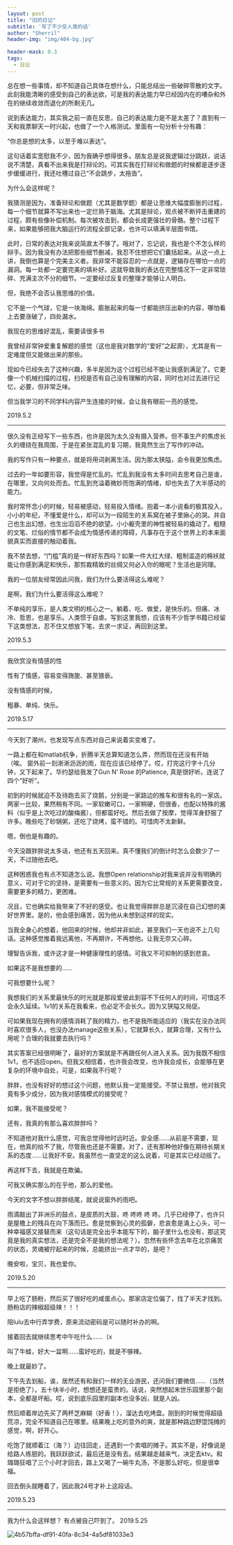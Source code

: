 ```yaml
---
layout: post
title: "旧的日记"
subtitle: '写了不少反人类的话'
author: "Sherril"
header-img: "img/404-bg.jpg"

header-mask: 0.3
tags:
  - 日记
---
```



总在想一些事情，却不知道自己具体在想什么，只能总结出一些破碎零散的文字。此刻我能清晰的感受到自己的表达欲，可是我的表达能力早已经因内在的嘈杂和外在的继续收敛而退化的所剩无几。

说到表达能力，其实我之前一直在反思，自己的表达能力是不是太差了？直到有一天和我票聊天一时兴起，也做了一个人格测试。里面有一句分析十分有趣：

“你总是想的太多，以至于难以表达”。

这句话着实宽慰我不少，因为我确乎想得很多。朋友总是说我逻辑过分跳跃，说话说不清楚，真看不出来我是打辩论的。可其实我在打辩论和做题的时候都是逐步逐步缓缓进行，我还吐槽过自己“不会跳步，太拖沓”。

为什么会这样呢？

我猜测是因为，准备辩论和做题（尤其是数学题）都是让思维大幅度膨胀的过程，每一个细节就算不写出来也一定烂熟于脑海。尤其是辩论，观点被不断抨击重建的过程，颇有些像补偿机制。每次被攻击到，都会长成更强壮的骨骼。整个过程下来，如果能够把我大脑运行的流程全部记录，也许可以填满半层图书馆。

此时，日常的表达对我来说简直太不够了。哦对了，忘记说，我也是个不怎么样的辩手。因为我没有办法把那些细节删减，我忍不住想把它们囊括起来。从这一点上讲，我倒也算是个完美主义者。我非常不能容忍的一点就是，逻辑存在哪怕一点的漏洞。每一处都一定要完美的填补好。这就导致我的表达在完整情况下一定非常琐碎、充满主次不分的细节。一定要经过反复的整理才能够让人明白。

但，我绝不会否认我思维的价值。

它不是一个气球，它是一块海绵。膨胀起来的每一寸都能挤压出新的内容，哪怕看上去要涨破了，四处漏水。




我现在的思维好混乱，需要读很多书

我曾经非常钟爱重复解题的感觉（这也是我对数学的“爱好”之起源），尤其是有一定难度但又能做出来的那些。

现如今已经失去了这种兴趣，多半是因为这个过程已经不能让我感到满足了。它更像一个机械扫描的过程，扫视是否有自己没有理解的内容，同时也对过去进行记忆，必要，但非常乏味。

但当我学习的不同学科内容产生连接的时候，会让我有眼前一亮的感觉。

2019.5.2


-------

很久没有正经写下一些东西，也许是因为太久没有摄入营养。但不事生产的焦虑长久的缠绕在我周围，于是在紧张混乱的复习期，我竟然生出了写作的冲动。

我的写作只有一种要点，就是将用词剥离生活。因为那太狭隘，会令我更加焦虑。

过去的一年如要形容，我觉得是忙乱的。忙乱到我没有太多时间去思考自己是谁，在哪里，又向何处而去。忙乱到充溢着微妙而饱满的情绪，却也失去了大半感动的能力。

我时常怀念小的时候，轻易被感动，轻易投入情绪。抱着一本小说看的极其投入，小小的年纪，不懂爱是什么，却可以为一段陌生的关系窝在被子里揪心的哭。并自己也生出幻想，也生出滔滔不绝的欲望。小小躯壳里的神性被轻易的撬动了。粗糙的文笔、烂俗的情节都不会成为情感传递的障碍，凡事存在于这个世界上的本来面貌真实而直接的触动着我。

我不禁去想，“门槛”真的是一样好东西吗？如果一件大红大绿、粗制滥造的棉袄就能让你感到满足和快乐，那剪裁精致的丝绸又何必入你的眼呢？生活也是同理。

我的一位朋友经常因此问我，我们为什么要活得这么难呢？

是啊，我们为什么要活得这么难呢？

不单纯的享乐，是人类文明的核心之一。躺着、吃、做爱，是快乐的。但痛、冰冷、哲思，也是享乐。人类惯于自虐。写到这里我想，应该有不少哲学书籍已经留下这类想法，忍不住又想放下笔，去求一求证，再回到这里。

2019.5.3


-------

我欣赏没有情感的性

性有了情感，容易变得旖旎、甚至猥亵。

没有情感的时候，

粗暴、单纯、快乐。

2019.5.17


-------


今天到了潮州，也发现写点东西对自己来说着实变难了。

一路上都在和matlab抗争，折腾半天总算知道怎么弄，然而现在还没有开始（唉。
窗外前一刻淅淅沥沥的雨，现在应该已经停了。哎，打完这行字十几分钟，又下起来了。华约瑟给我发了Gun N' Rose 的Patience, 真是很好听。连说了四个“好听”。

初到的时候就迫不及待跑去买了烧鹅，分别是一家路边的推车和很有名的一家店。两家一比较，果然稍有不同。一家软嫩可口，一家稍硬，但很香，也配以特殊的酱料（似乎是上次吃过的酸梅酱），但都蛮好吃。然后去做了按摩，觉得浑身舒服了许多。晚些吃了砂锅粥，还吃了烧烤，蛮不错的。可惜肉不太新鲜。

嗯，倒也是有趣的。

今天没跟胖胖说太多话，他还有五天回来。真不懂我们的倒计时怎么会数少了一天，不过随他去吧。

这种困惑我也有点不知道怎么说。我想Open relationship对我来说并没有明确的意义，可对于它的坚持，是需要有一些意义的。因为它比常规的关系更需要改变，需要更多的精力，更困难。

况且，它也确实给我带来了不好的感受。也让我觉得胖胖总是沉浸在自己幻想的美好世界里。是的，他会感到痛苦，因为他从未想到这样的现实。

当我全身心的想着，他回来的时候，他却并非如此，甚至我们一天也说不上几句话。这种感觉推着我远离他，不再期许，不再想他。让我无奈又心碎。

理智告诉我，或许这才是一种健康理性的感情。可我又不可抑制的感到悲哀。

如果这不是我想要的……

可我想要什么呢？

我想我们的关系里最快乐的时光就是那段爱彼此到容不下任何人的时间，可惜这不会永久延续。1v1的关系在我看来，也必定不会长久。因为又狭隘又局促。

可如果我现在拥有的感情消耗了我的精力，也不是我所能适应的（我实在没办法同时喜欢很多人，也没办法manage这些关系），它就算长久，就算合理，又有什么用呢？合理的我就要去执行吗？

其实答案已经很明晰了，最好的方案就是不再跟任何人进入关系。因为我既不相信1v1，也不适应open。但我又相信着，也许我会改变，也许我会成长，会能够在更复杂的环境中自处，可是，如果我不行呢？

胖胖，也没有好好的想过这个问题，他默认我一定能接受。不禁让我想，他对我究竟有多少成分，因为我对感情模式的接受呢？

如果，我不能接受呢？

还有，我真的有那么喜欢胖胖吗？

不知道他对我什么感觉，可我总觉得他时远时近。安全感……从前是不需要，现在，他真的给不了我，尽管我也还是不需要。对了，还有那种他好像在期待长期关系的态度……让我好不安。我虽然也一直坚定的这么说着，可是其实已经动摇了。

再这样下去，我就是在欺骗。

可我又确实那么的在乎他，那么的爱他。

今天的文字不想以胖胖结尾，就说说窗外的雨吧。

雨滴敲出了非洲乐的鼓点，是皮质的大鼓，咚 咚咚 咚 咚。几乎已经停了，也许只是屋檐上的残兵在向下落而已。愈是觉察到心灵的孤僻，悲哀愈是涌上心头，可一种幸福感又接替而来（这句话是完全出乎本能写下的，脑子里什么也没有，那这究竟是我的真实想法，还是完全不是我的想法呢？）。忽然有些怀念去年在北京痛苦的状态，灵魂被拧起来的时候，总能挤出一点才华的，是吧？

晚安啦，宝贝，我也爱你。

2019.5.20


-------

早上吃了肠粉，然后买了很好吃的咸蛋点心。那家店定位偏了，找了半天才找到。肠粉店的辣椒超级辣！！！

陪lulu去中行弄学费，原来流动密码是可以随时补办的啊。

接着回去就继续思考中午吃什么……（x

叫了牛蛙，好大一盆啊……蛮好吃的，就是不够辣。

晚上就最妙了。

下午先去划船，诶，居然还有和我们一样的无业游民，还问我们要微信……（当然是拒绝了）。五十块半小时，想想还是蛮贵的。话说，突然想起末世乐园里那个副本，全都是坏船。哎，说到底乐园里的副本也没多凶，就是人凶。

然后顺着岸边先买了两杯芝麻糊（好香！），溜达去吃烤盘。刚到的时候觉得超级荒凉，完全不知道自己在哪里。结果晚上吃的意外的爽，就是那种路边野馄饨摊的感觉，啊，好开心。

吃饱了就顺着江（海？）边往回走，还遇到一个卖唱的摊子。其实不是，好像说是给路人练胆的。我跃跃欲试，最后还是没有去。结果越走越来气，决定去ktv。和璐璐狂唱了三个小时才回去，路上又喝了一碗牛丸汤，不是那么好吃，但是很幸福。

回去倒头就睡着了，因此我24号才补上这段话。

2019.5.23


-------

我为什么会这样想？
有点被自己吓到了。
2019.5.25

![4b57bffa-df91-40fa-8c34-4a5df81033e3](https://i.imgur.com/FfTNNlu.jpg)

